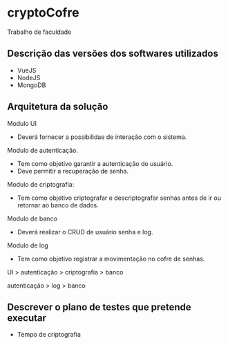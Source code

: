 # cryptoCofre
Trabalho de faculdade


 ## Descrição das versões dos softwares utilizados
- VueJS
- NodeJS
- MongoDB


## Arquitetura da solução

Modulo UI
- Deverá fornecer a possibilidae de interação com o sistema.

Modulo de autenticação.
- Tem como objetivo garantir a autenticação do usuário.
- Deve permitir a recuperação de senha.

Modulo de criptografia:
- Tem como objetivo criptografar e descriptografar senhas antes de ir ou retornar ao banco de dados.

Modulo de banco
- Deverá realizar o CRUD de usuário senha e log. 


Modulo de log
- Tem como objetivo registrar a movimentação no cofre de senhas.

UI > autenticação > criptografia >  banco

autenticação > log > banco


## Descrever o plano de testes que pretende executar
- Tempo de criptografia